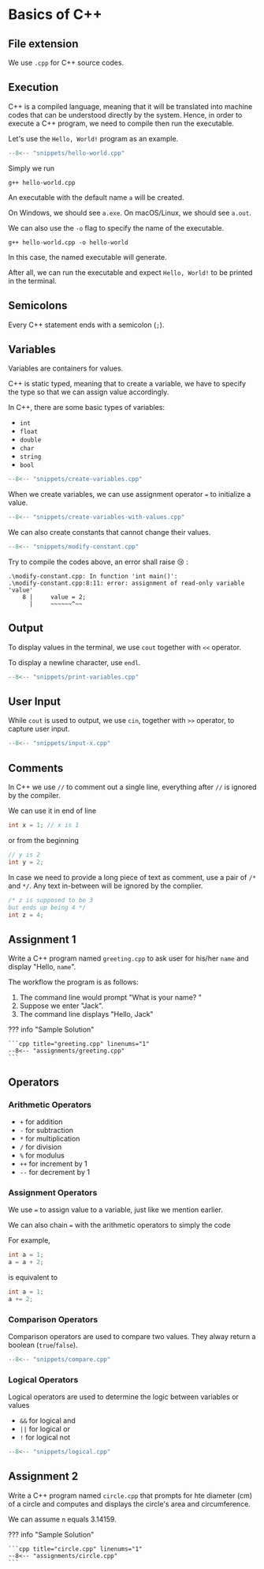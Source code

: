 # Basics of C++

## File extension

We use `.cpp` for C++ source codes.

## Execution

C++ is a compiled language, meaning that it will be translated into machine codes that can be understood directly by the system.
Hence, in order to execute a C++ program, we need to compile then run the executable.

Let's use the `Hello, World!` program as an example.

```cpp title="hello-world.cpp" linenums="1"
--8<-- "snippets/hello-world.cpp"
```

Simply we run

    g++ hello-world.cpp

An executable with the default name `a` will be created.

On Windows, we should see `a.exe`. On macOS/Linux, we should see `a.out`.

We can also use the `-o` flag to specify the name of the executable.

    g++ hello-world.cpp -o hello-world

In this case, the named executable will generate.

After all, we can run the executable and expect `Hello, World!` to be printed in the terminal.

## Semicolons

Every C++ statement ends with a semicolon (`;`).

## Variables

Variables are containers for values.

C++ is static typed, meaning that to create a variable, we have to specify the type so that we can assign value accordingly.

In C++, there are some basic types of variables:

- `int`
- `float`
- `double`
- `char`
- `string`
- `bool`

```cpp title="create-variables.cpp" linenums="1"
--8<-- "snippets/create-variables.cpp"
```

When we create variables, we can use assignment operator `=` to initialize a value.

```cpp title="create-variables-with-values.cpp" linenums="1"
--8<-- "snippets/create-variables-with-values.cpp"
```

We can also create constants that cannot change their values.

```cpp title="modify-constant.cpp" linenums="1"
--8<-- "snippets/modify-constant.cpp"
```

Try to compile the codes above, an error shall raise :cry: :

```terminal
.\modify-constant.cpp: In function 'int main()':
.\modify-constant.cpp:8:11: error: assignment of read-only variable 'value'
    8 |     value = 2;
      |     ~~~~~~^~~
```

## Output

To display values in the terminal, we use `cout` together with `<<` operator.

To display a newline character, use `endl`.

```cpp title="print-variables.cpp" linenums="1"
--8<-- "snippets/print-variables.cpp"
```

## User Input

While `cout` is used to output, we use `cin`, together with `>>` operator, to capture user input.

```cpp title="input-x.cpp" linenums="1"
--8<-- "snippets/input-x.cpp"
```

## Comments

In C++ we use `//` to comment out a single line, everything after `//` is ignored by the compiler.

We can use it in end of line

```cpp linenums="1"
int x = 1; // x is 1
```

or from the beginning

```cpp linenums="1"
// y is 2
int y = 2;
```

In case we need to provide a long piece of text as comment, use a pair of `/*` and `*/`.
Any text in-between will be ignored by the complier.

```cpp linenums="1"
/* z is supposed to be 3
but ends up being 4 */
int z = 4;
```

## Assignment 1

Write a C++ program named `greeting.cpp` to ask user for his/her `name` and display "Hello, `name`".

The workflow the program is as follows:

1. The command line would prompt "What is your name? "
2. Suppose we enter "Jack".
3. The command line displays "Hello, Jack"

??? info "Sample Solution"

    ```cpp title="greeting.cpp" linenums="1"
    --8<-- "assignments/greeting.cpp"
    ```

## Operators

### Arithmetic Operators

- `+` for addition
- `-` for subtraction
- `*` for multiplication
- `/` for division
- `%` for modulus
- `++` for increment by 1
- `--` for decrement by 1

### Assignment Operators

We use `=` to assign value to a variable, just like we mention earlier.

We can also chain `=` with the arithmetic operators to simply the code

For example,

```cpp
int a = 1;
a = a + 2;
```

is equivalent to

```cpp
int a = 1;
a += 2;
```

### Comparison Operators

Comparison operators are used to compare two values. They alway return a boolean (`true`/`false`).

```cpp title="compare.cpp" linenums="1"
--8<-- "snippets/compare.cpp"
```

### Logical Operators

Logical operators are used to determine the logic between variables or values

- `&&` for logical and
- `||` for logical or
- `!` for logical not

```cpp title="logical.cpp" linenums="1"
--8<-- "snippets/logical.cpp"
```

## Assignment 2

Write a C++ program named `circle.cpp` that prompts for hte diameter (cm) of a circle and computes and displays the circle's area and circumference.

We can assume `π` equals 3.14159.

??? info "Sample Solution"

    ```cpp title="circle.cpp" linenums="1"
    --8<-- "assignments/circle.cpp"
    ```

